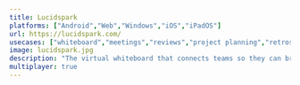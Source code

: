 ```yaml
---
title: Lucidspark
platforms: ["Android","Web","Windows","iOS","iPadOS"]
url: https://lucidspark.com/
usecases: ["whiteboard","meetings","reviews","project planning","retrospectives"]
image: lucidspark.jpg
description: "The virtual whiteboard that connects teams so they can bring their best ideas to life."
multiplayer: true
---
```

